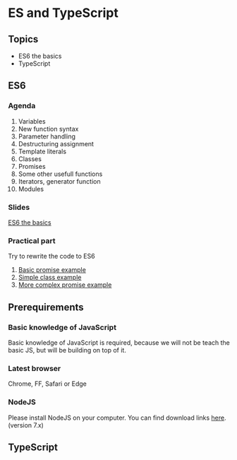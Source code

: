 # ES and TypeScript

## Topics
* ES6 the basics
* TypeScript

## ES6

### Agenda
1. Variables
2. New function syntax
3. Parameter handling
4. Destructuring assignment
5. Template literals
6. Classes
7. Promises
8. Some other usefull functions
9. Iterators, generator function
10. Modules

### Slides
[ES6 the basics](http://slides.com/rokburgar/deck-2/fullscreen)

### Practical part
Try to rewrite the code to ES6
1. [Basic promise example](https://codepen.io/anon/pen/ryxxop?editors=0012)
2. [Simple class example](https://codepen.io/anon/pen/YZwqGz?editors=0012)
3. [More complex promise example](https://codepen.io/anon/pen/LWGERd?editors=0012)

## Prerequirements

### Basic knowledge of JavaScript
Basic knowledge of JavaScript is required, because we will not be teach the basic JS, but will be building on top of it.

### Latest browser
Chrome, FF, Safari or Edge

### NodeJS
Please install NodeJS on your computer. You can find download links [here](https://nodejs.org/en/download/current/). (version 7.x)

## TypeScript
